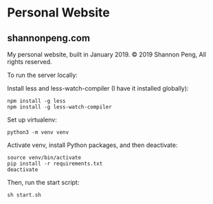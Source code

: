 # Personal Website
## shannonpeng.com

My personal website, built in January 2019.
© 2019 Shannon Peng, All rights reserved.

To run the server locally:

Install less and less-watch-compiler (I have it installed globally):
```
npm install -g less
npm install -g less-watch-compiler
```
Set up virtualenv:
```
python3 -m venv venv
```
Activate venv, install Python packages, and then deactivate:
```
source venv/bin/activate
pip install -r requirements.txt
deactivate
```
Then, run the start script:
```
sh start.sh
```